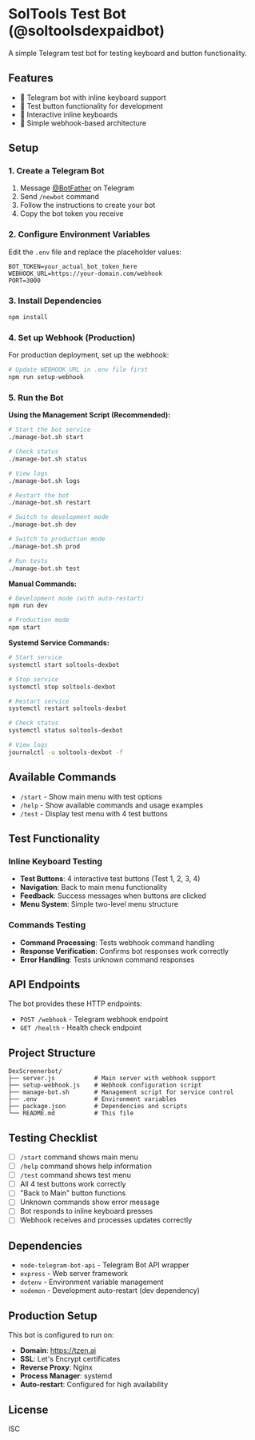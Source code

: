 # SolTools Test Bot (@soltoolsdexpaidbot)

A simple Telegram test bot for testing keyboard and button functionality.

## Features

- 🤖 Telegram bot with inline keyboard support
- 🧪 Test button functionality for development
- 📱 Interactive inline keyboards
- 🔧 Simple webhook-based architecture

## Setup

### 1. Create a Telegram Bot

1. Message [@BotFather](https://t.me/botfather) on Telegram
2. Send `/newbot` command
3. Follow the instructions to create your bot
4. Copy the bot token you receive

### 2. Configure Environment Variables

Edit the `.env` file and replace the placeholder values:

```env
BOT_TOKEN=your_actual_bot_token_here
WEBHOOK_URL=https://your-domain.com/webhook
PORT=3000
```

### 3. Install Dependencies

```bash
npm install
```

### 4. Set up Webhook (Production)

For production deployment, set up the webhook:

```bash
# Update WEBHOOK_URL in .env file first
npm run setup-webhook
```

### 5. Run the Bot

**Using the Management Script (Recommended):**
```bash
# Start the bot service
./manage-bot.sh start

# Check status
./manage-bot.sh status

# View logs
./manage-bot.sh logs

# Restart the bot
./manage-bot.sh restart

# Switch to development mode
./manage-bot.sh dev

# Switch to production mode
./manage-bot.sh prod

# Run tests
./manage-bot.sh test
```

**Manual Commands:**
```bash
# Development mode (with auto-restart)
npm run dev

# Production mode
npm start
```

**Systemd Service Commands:**
```bash
# Start service
systemctl start soltools-dexbot

# Stop service
systemctl stop soltools-dexbot

# Restart service
systemctl restart soltools-dexbot

# Check status
systemctl status soltools-dexbot

# View logs
journalctl -u soltools-dexbot -f
```

## Available Commands

- `/start` - Show main menu with test options
- `/help` - Show available commands and usage examples
- `/test` - Display test menu with 4 test buttons

## Test Functionality

### Inline Keyboard Testing
- **Test Buttons**: 4 interactive test buttons (Test 1, 2, 3, 4)
- **Navigation**: Back to main menu functionality
- **Feedback**: Success messages when buttons are clicked
- **Menu System**: Simple two-level menu structure

### Commands Testing
- **Command Processing**: Tests webhook command handling
- **Response Verification**: Confirms bot responses work correctly
- **Error Handling**: Tests unknown command responses

## API Endpoints

The bot provides these HTTP endpoints:
- `POST /webhook` - Telegram webhook endpoint
- `GET /health` - Health check endpoint

## Project Structure

```
DexScreenerbot/
├── server.js           # Main server with webhook support
├── setup-webhook.js    # Webhook configuration script
├── manage-bot.sh       # Management script for service control
├── .env                # Environment variables
├── package.json        # Dependencies and scripts
└── README.md           # This file
```

## Testing Checklist

- [ ] `/start` command shows main menu
- [ ] `/help` command shows help information
- [ ] `/test` command shows test menu
- [ ] All 4 test buttons work correctly
- [ ] "Back to Main" button functions
- [ ] Unknown commands show error message
- [ ] Bot responds to inline keyboard presses
- [ ] Webhook receives and processes updates correctly

## Dependencies

- `node-telegram-bot-api` - Telegram Bot API wrapper
- `express` - Web server framework
- `dotenv` - Environment variable management
- `nodemon` - Development auto-restart (dev dependency)

## Production Setup

This bot is configured to run on:
- **Domain**: https://tzen.ai
- **SSL**: Let's Encrypt certificates
- **Reverse Proxy**: Nginx
- **Process Manager**: systemd
- **Auto-restart**: Configured for high availability

## License

ISC